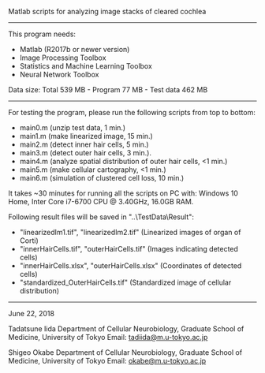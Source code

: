
Matlab scripts for analyzing image stacks of cleared cochlea
_____________________________________________________________________________________________

This program needs:
  - Matlab (R2017b or newer version)
  - Image Processing Toolbox
  - Statistics and Machine Learning Toolbox
  - Neural Network Toolbox

Data size:
  Total         539 MB
    - Program    77 MB
    - Test data 462 MB
_____________________________________________________________________________________________

For testing the program, please run the following scripts from top to bottom:
  - main0.m (unzip test data, 1 min.)
  - main1.m (make linearized image, 15 min.)
  - main2.m (detect inner hair cells, 5 min.)
  - main3.m (detect outer hair cells, 3 min.).
  - main4.m (analyze spatial distribution of outer hair cells, <1 min.) 
  - main5.m (make cellular cartography, <1 min.)
  - main6.m (simulation of clustered cell loss, 10 min.)

It takes ~30 minutes for running all the scripts on PC with:
   Windows 10 Home,
   Inter Core i7-6700 CPU @ 3.40GHz,
   16.0GB RAM.

Following result files will be saved in "..\TestData\Result":
  - "linearizedIm1.tif", "linearizedIm2.tif"     (Linearized images of organ of Corti)
  - "innerHairCells.tif", "outerHairCells.tif"   (Images indicating detected cells)
  - "innerHairCells.xlsx", "outerHairCells.xlsx" (Coordinates of detected cells)
  - "standardized_OuterHairCells.tif"            (Standardized image of cellular distribution) 
_____________________________________________________________________________________________

June 22, 2018

Tadatsune Iida
Department of Cellular Neurobiology,
Graduate School of Medicine, University of Tokyo
Email: tadiida@m.u-tokyo.ac.jp

Shigeo Okabe
Department of Cellular Neurobiology,
Graduate School of Medicine, University of Tokyo
Email: okabe@m.u-tokyo.ac.jp

